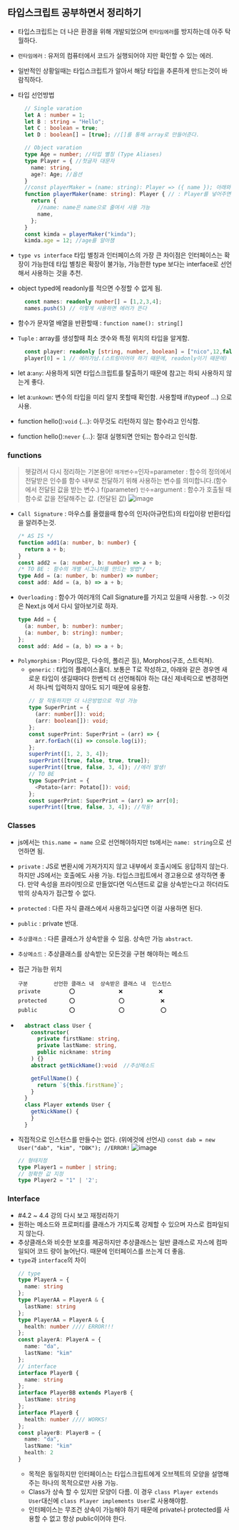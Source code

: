## 타입스크립트 공부하면서 정리하기

- 타입스크립트는 더 나은 환경을 위해 개발되었으며 `런타임에러`를 방지하는데 아주 탁월하다.
- `런타임에러` : 유저의 컴퓨터에서 코드가 실행되어야 지만 확인할 수 있는 에러.
- 일반적인 상황일때는 타입스크립트가 알아서 해당 타입을 추론하게 만드는것이 바람직하다.
- 타입 선언방법

  ```Typescript
    // Single varation
    let A : number = 1;
    let B : string = "Hello";
    let C : boolean = true;
    let D : boolean[] = [true]; //[]를 통해 array로 만들어준다.

    // Object varation
    type Age = number; //타입 별칭 (Type Aliases)
    type Player = { //첫글자 대문자
      name: string,
      age?: Age; //옵션
    }
    //const playerMaker = (name: string): Player => ({ name }); 아래와 같음.
    function playerMaker(name: string): Player { // : Player를 넣어주면
      return {
        //name: name은 name으로 줄여서 사용 가능
        name,
      };
    }
    const kimda = playerMaker("kimda");
    kimda.age = 12; //age를 알아챔
  ```

- `type vs interface` 타입 별칭과 인터페이스의 가장 큰 차이점은 인터페이스는 확장이 가능한데 타입 별칭은 확장이 불가능, 가능한한 type 보다는 interface로 선언해서 사용하는 것을 추천.
- object typed에 readonly를 적으면 수정할 수 없게 됨.
  ```Typescript
    const names: readonly number[] = [1,2,3,4];
    names.push(5) // 이렇게 사용하면 에러가 뜬다
  ```
- 함수가 문자열 배열을 반환할때 : `function name(): string[]`
- `Tuple` : array를 생성할때 최소 갯수와 특정 위치의 타입을 알게함.
  ```Typescript
    const player: readonly [string, number, boolean] = ["nico",12,false];
    player[0] = 1 // 에러가남.(스트링이어야 하기 때문에, readonly이기 때문에)
  ```
- let a:`any`: 사용하게 되면 타입스크립트를 탈출하기 때문에 참고는 하되 사용하지 않는게 좋다.
- let a:`unkown`: 변수의 타입을 미리 알지 못할때 확인함. 사용할때 if(typeof ...) 으로 사용.
- function hello():`void` {...}: 아무것도 리턴하지 않는 함수라고 인식함.
- function hello():`never` {...}: 절대 실행되면 안되는 함수라고 인식함.

### functions

> 헷갈려서 다시 정리하는 기본용어!
> `매개변수`=인자=parameter : 함수의 정의에서 전달받은 인수를 함수 내부로 전달하기 위해 사용하는 변수를 의미합니다.(함수에서 전달된 값을 받는 변수.) f(parameter)
> `인수`=argument : 함수가 호출될 때 함수로 값을 전달해주는 값. (전달된 값)
> ![image](https://user-images.githubusercontent.com/75190062/217847963-f920f41f-bd5b-4f64-8dd2-df83cf2034ac.png)

- `Call Signature` : 마우스를 올렸을때 함수의 인자(아규먼트)의 타입이랑 반환타입을 알려주는것.
  ```typescript
  /* AS IS */
  function add1(a: number, b: number) {
    return a + b;
  }
  const add2 = (a: number, b: number) => a + b;
  /* TO BE : 함수의 개별 시그니처를 만드는 방법*/
  type Add = (a: number, b: number) => number;
  const add: Add = (a, b) => a + b;
  ```
- `Overloading` : 함수가 여러개의 Call Signature를 가지고 있을때 사용함. -> 이것은 Next.js 에서 다시 알아보기로 하자.
  ```typescript
  type Add = {
    (a: number, b: number): number;
    (a: number, b: string): number;
  };
  const add: Add = (a, b) => a + b;
  ```
- `Polymorphism` : Ploy(많은, 다수의, 폴리곤 등), Morphos(구조, 스트럭쳐).
  - `generic` : 타입의 플레이스홀더. 보통은 T로 작성하고, 아래와 같은 경우엔 새로운 타입이 생길때마다 한번씩 더 선언해줘야 하는 대신 제네릭으로 변경하면서 하나씩 입력하지 않아도 되기 때문에 유용함.
    ```typescript
    // 잘 작동하지만 더 나은방법으로 작성 가능
    type SuperPrint = {
      (arr: number[]): void;
      (arr: boolean[]): void;
    };
    const superPrint: SuperPrint = (arr) => {
      arr.forEach((i) => console.log(i));
    };
    superPrint([1, 2, 3, 4]);
    superPrint([true, false, true, true]);
    superPrint([true, false, 3, 4]); //에러 발생!
    // TO BE
    type SuperPrint = {
      <Potato>(arr: Potato[]): void;
    };
    const superPrint: SuperPrint = (arr) => arr[0];
    superPrint([true, false, 3, 4]); //작동!
    ```

### Classes

- js에서는 `this.name = name` 으로 선언해야하지만 ts에서는 `name: string`으로 선언하면 됨.
- `private` : JS로 변환시에 가져가지지 않고 내부에서 호출시에도 응답하지 않는다. 하지만 JS에서는 호출에도 사용 가능. 타입스크립트에서 경고용으로 생각하면 좋다. 만약 속성을 프라이빗으로 만들었다면 익스텐드로 값을 상속받는다고 하더라도 밖의 상속자가 접근할 수 없다.
- `protected` : 다른 자식 클래스에서 사용하고싶다면 이걸 사용하면 된다.
- `public` : private 반대.
- `추상클래스` : 다른 클래스가 상속받을 수 있음. 상속만 가능 `abstract`.
- `추상메소드` : 추상클래스를 상속받는 모든것을 구현 해야하는 메소드
- 접근 가능한 위치
  ```
  구분        선언한 클래스 내  상속받은 클래스 내  인스턴스
  private         ⭕　　　　　  　　❌　　　　  　 ❌
  protected       ⭕　　　　　　  　⭕　　　  　　 ❌
  public          ⭕　　　　　　  　⭕　　　  　　 ⭕
  ```
- ```Typescript
    abstract class User {
      constructor(
        private firstName: string,
        private lastName: string,
        public nickname: string
      ) {}
      abstract getNickName():void  //추상메소드

      getFullName() {
        return `${this.firstName}`;
      }
    }
    class Player extends User {
      getNickName() {
      }
    }
  ```

- 직접적으로 인스턴스를 만들수는 없다. (위에것에 선언시)
  `const dab = new User("dab", "kim", "DBK"); //ERROR!`
  ![image](https://user-images.githubusercontent.com/75190062/218486270-cf879138-0b15-4b2e-bbbf-46881bd7fe01.png)

  ```Typescript
  // 형태지정
  type Player1 = number | string;
  // 정확한 값 지정
  type Player2 = "1" | '2';
  ```

### Interface

- #4.2 ~ 4.4 강의 다시 보고 재정리하기
- 원하는 메소드와 프로퍼티를 클래스가 가지도록 강제할 수 있으며 자스로 컴파일되지 않는다.
- 추상클래스와 비슷한 보호를 제공하지만 추상클래스는 일반 클래스로 자스에 컴파일되어 코드 량이 늘어난다. 때문에 인터페이스를 쓰는게 더 좋음.
- `type`과 `interface`의 차이
  ```Typescript
  // type
  type PlayerA = {
    name: string
  };
  type PlayerAA = PlayerA & {
    lastName: string
  };
  type PlayerAA = PlayerA & {
    health: number //// ERROR!!!
  };
  const playerA: PlayerA = {
    name: "da",
    lastName: "kim"
  };
  // interface
  interface PlayerB {
    name: string
  };
  interface PlayerBB extends PlayerB {
    lastName: string
  };
  interface PlayerB {
    health: number //// WORKS!
  };
  const playerB: PlayerB = {
    name: "da",
    lastName: "kim"
    health: 2
  }
  ```
  - 목적은 동일하지만 인터페이스는 타입스크립트에게 오브젝트의 모양을 설명해주는 하나의 목적으로만 사용 가능.
  - Class가 상속 할 수 있지만 모양이 다름. 이 경우 `class Player extends User`대신에 `class Player implements User`로 사용해야함.
  - 인터페이스는 무조건 상속이 가능해야 하기 때문에 private나 protected를 사용할 수 없고 항상 public이어야 한다.
